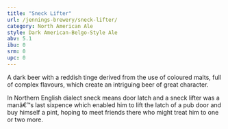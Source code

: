 ```yaml
---
title: "Sneck Lifter"
url: /jennings-brewery/sneck-lifter/
category: North American Ale
style: Dark American-Belgo-Style Ale
abv: 5.1
ibu: 0
srm: 0
upc: 0
---
```

A dark beer with a reddish tinge derived from the use of coloured malts, full of complex flavours, which create an intriguing beer of great character.

In Northern English dialect sneck means door latch and a sneck lifter was a manâ€™s last sixpence which enabled him to lift the latch of a pub door and buy himself a pint, hoping to meet friends there who might treat him to one or two more.
